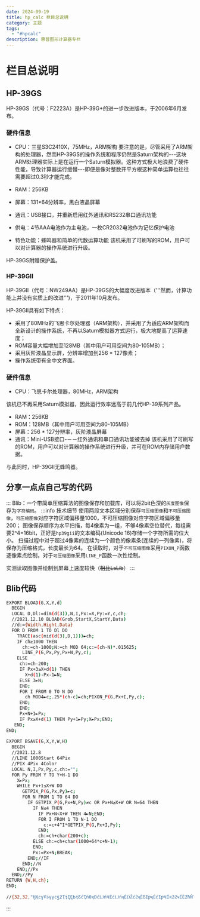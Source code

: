 ```yaml
---
date: 2024-09-19
title: hp_calc 栏目总说明
category: 主题
tags:
  - "#hpcalc"
description: 惠普图形计算器专栏
---
```

# 栏目总说明

## HP-39GS
HP-39GS（代号：F2223A）是HP-39G+的进一步改进版本，于2006年6月发布。
### 硬件信息
*  CPU：三星S3C2410X，75MHz，ARM架构
要注意的是，尽管采用了ARM架构的处理器，然而HP-39GS的操作系统和程序仍然是Saturn架构的---这块ARM处理器实际上是在运行一个Saturn模拟器。这种方式极大地浪费了硬件性能，导致计算器运行缓慢---即便是像对整数开平方根这种简单运算也往往需要超过0.3秒才能完成。

*  RAM：256KB
*  屏幕：131*64分辨率，黑白液晶屏幕
*  通讯：USB接口，并重新启用红外通讯和RS232串口通讯功能
*  供电：4节AAA电池作为主电池，一枚CR2032电池作为记忆保护电池
*  特色功能：蜂鸣器和简单的代数运算功能
该机采用了可刷写的ROM，用户可以对计算器的操作系统进行升级。

HP-39GS附赠保护盖。

### HP-39GII
HP-39GII（代号：NW249AA）是HP-39GS的大幅度改进版本（'''然而，计算功能上并没有实质上的改进''')，于2011年10月发布。

HP-39GII具有如下特点：

*  采用了80MHz的飞思卡尔处理器（ARM架构），并采用了为适应ARM架构而全新设计的操作系统，不再以Saturn模拟器方式运行，极大地提高了运算速度；
*  ROM容量大幅增加至128MB（其中用户可用空间为80-105MB）；
*  采用灰阶液晶显示屏，分辨率增加到256 * 127像素；
*  操作系统带有全中文界面。
### 硬件信息
*  CPU：飞思卡尔处理器，80MHz，ARM架构

该机已不再采用Saturn模拟器，因此运行效率远高于前几代HP-39系列产品。
*  RAM：256KB
*  ROM：128MB（其中用户可用空间为80-105MB）
*  屏幕：256 * 127分辨率，灰阶液晶屏幕
*  通讯：Mini-USB接口-－－红外通讯和串口通讯功能被去掉
该机采用了可刷写的ROM，用户可以对计算器的操作系统进行升级，并可在ROM内存储用户数据。

与此同时，HP-39GII无蜂鸣器。




## 分享一点点自己写的代码
:::
Blib：一个带简单压缩算法的图像保存和加载库，可以将2bit色深的`灰度图像`保存为`字符编码`。
:::info 技术细节
使用两段文本区域分别保存`可压缩图像`和`不可压缩图像`，`可压缩图像`对应字符区域偏移量1000，不可压缩图像对应字符区域偏移量200；
图像保存顺序为水平扫描，每4像素为一组，不够4像素空位替代，每组需要2^4=16bit，正好是`hp39gii`的文本编码(Unicode 16)存储一个字符所需的位大小。
扫描过程中对于超过4像素的连续为一个颜色的像素条(连续的一列像素)，将保存为压缩格式，长度最长为64。
在读取时，对于`不可压缩图像`采用`PIXON_P`函数逐像素点绘制，对于`可压缩图像`采用`LINE_P`函数一次性绘制。

实测读取图像并绘制到屏幕上速度较快（~~相比LsLib~~）
:::


## Blib代码
```bash
EXPORT BLOAD(G,X,Y,d)
  BEGIN
  LOCAL D,Dl:=dim(d(3)),N,I,Px:=X,Py:=Y,c,ch;
  //2021.12.10 BLOAD(Grob,StartX,StartY,Data)
  //d:={Width,Hight,Data}
  FOR D FROM 1 TO Dl DO
    TRACE(asc(mid(d(3),D,1)))►ch;
    IF ch≥1000 THEN
      ch:=ch-1000;N:=ch MOD 64;c:=(ch-N)*.015625;
      LINE_P(G,Px,Py,Px+N,Py,c);
    ELSE
     ch:=ch-200;
     IF Px+3≥X+d(1) THEN
       X+d(1)-Px-1►N;
     ELSE 3►N;
     END;
     FOR I FROM 0 TO N DO
       ch MOD4►c;.25*(ch-c)►ch;PIXON_P(G,Px+I,Py,c);
     END;
     END;
     Px+N+1►Px;
     IF Px≥X+d(1) THEN Py+1►Py;X►Px;END;
   END;
END;
  
EXPORT BSAVE(G,X,Y,W,H)
  BEGIN
  //2021.12.8
  //LINE 1000Start 64Pix
  //PIX 4Pix 4Color
  LOCAL N,I,Px,Py,c,ch:="";
  FOR Py FROM Y TO Y+H-1 DO
    X►Px;
    WHILE Px+1≤X+W DO
      GETPIX_P(G,Px,Py)►c;
      FOR N FROM 1 TO 64 DO
        IF GETPIX_P(G,Px+N,Py)≠c OR Px+N≥X+W OR N=64 THEN
          IF N≤4 THEN
            IF Px+N<X+W THEN 4►N;END;
            FOR I FROM 1 TO N-1 DO
              c:=c+4^I*GETPIX_P(G,Px+I,Py);
            END;
            ch:=ch+char(200+c);
          ELSE ch:=ch+char(1000+64*c+N-1);
          END;
          Px:=Px+N;BREAK;
        END;//IF
      END;//N
    END;//Px
  END;//Py
RETURN {W,H,ch};
END;
  
//{32,32,"ӇҲϲұҰ϶үүϲƽƻҬҭĘĘЬҭƸćҬńƟҳƉćǇńҸÉćǇńҷÉǄćƧҷÉƸƗƿҷÉƈƗƿҸÍĸƻƧҹÉÈƻħŇҬǅƋÉÈƻçåŅĥƍϯƻçŅƋҬǄϮƻħćÔƸƻËÈƛŇƗҭƈËϭċҭǄүϱËǅćҲϰËƼćұϱËĘǁøҭϱËϬǅãҬϱ×ϬǅþǇƈϭË×ϭŅüÔÔϬËćϮÑƼÌϮ×ǇϯÉŅϭË×ǇϴÝÈËćҬϴÉøƸ×ҭϲÙÔƸćүϰËËҮҰϰËƸҭҲϲұ"}
```

:::